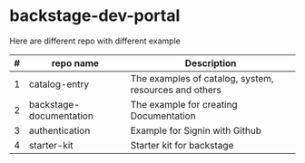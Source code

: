 # backstage-dev-portal

Here are different repo with different example 

|#|repo name| Description|
|---|---|---|
|1|catalog-entry| The examples of catalog, system, resources and others|
|2|backstage-documentation| The example for creating Documentation
|3|authentication| Example for Signin with Github|
|4|starter-kit| Starter  kit for backstage|
